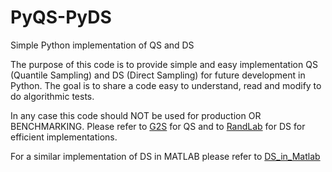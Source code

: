 # PyQS-PyDS
Simple Python implementation of QS and DS

The purpose of this code is to provide simple and easy implementation QS (Quantile Sampling) and DS (Direct Sampling) for future development in Python. The goal is to share a code easy to understand, read and modify to do algorithmic tests.

In any case this code should NOT be used for production OR BENCHMARKING. Please refer to [G2S](/GAIA-UNIL/G2S) for QS and to [RandLab](http://www.randlab.org) for DS for efficient implementations.

For a similar implementation of DS in MATLAB please refer to [DS_in_Matlab](/GAIA-UNIL/DS_in_Matlab)

